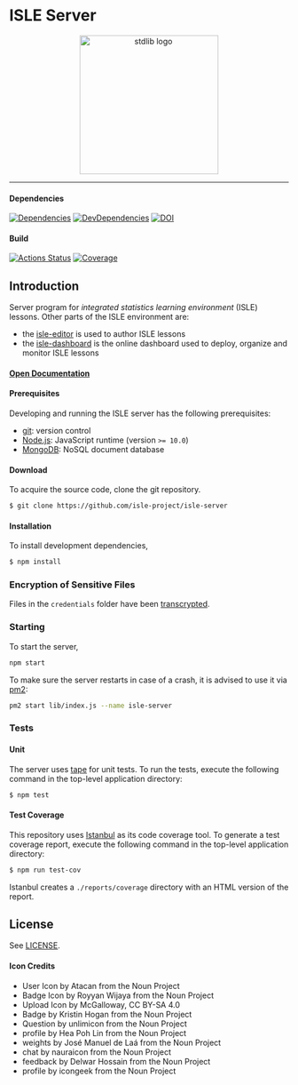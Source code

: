 # ISLE Server

<div class="image" align="center">
    <img width="250" height="auto" src="https://raw.githubusercontent.com/isle-project/www/master/images/isle_icon_transparent.png" alt="stdlib logo">
    <br>
</div>

---

#### Dependencies

[![Dependencies][dependencies-image]][dependencies-url]
[![DevDependencies][dev-dependencies-image]][dev-dependencies-url]
[![DOI](https://zenodo.org/badge/63765629.svg)][doi]

#### Build

[![Actions Status](https://github.com/isle-project/isle-server/workflows/NodeCI/badge.svg)](https://github.com/isle-project/isle-server/actions)
[![Coverage](https://img.shields.io/codecov/c/github/isle-project/isle-server/master.svg)](https://codecov.io/gh/isle-project/isle-server)

## Introduction

Server program for *integrated statistics learning environment* (ISLE) lessons. Other parts of the ISLE environment are: 

-   the [isle-editor][isle-editor] is used to author ISLE lessons
-   the [isle-dashboard][isle-dashboard] is the online dashboard used to deploy, organize and monitor ISLE lessons

#### [Open Documentation][docs]

#### Prerequisites

Developing and running the ISLE server has the following prerequisites:

* [git][git]: version control
* [Node.js][node-js]: JavaScript runtime (version `>= 10.0`)
* [MongoDB][mongodb]: NoSQL document database

#### Download

To acquire the source code, clone the git repository.

``` bash
$ git clone https://github.com/isle-project/isle-server
```

#### Installation

To install development dependencies,

``` bash
$ npm install
```

### Encryption of Sensitive Files

Files in the `credentials` folder have been [transcrypted][transcrypt]. 

### Starting

To start the server,

``` bash
npm start 
```

To make sure the server restarts in case of a crash, it is advised to use it via [pm2][pm2]: 

``` bash
pm2 start lib/index.js --name isle-server
```

### Tests

#### Unit

The server uses [tape][tape] for unit tests. To run the tests, execute the following command in the top-level application directory:

``` bash
$ npm test
```

#### Test Coverage

This repository uses [Istanbul][istanbul] as its code coverage tool. To generate a test coverage report, execute the following command in the top-level application directory:

```bash
$ npm run test-cov
```

Istanbul creates a `./reports/coverage` directory with an HTML version of the report.

## License

See [LICENSE][license].

#### Icon Credits

- User Icon by Atacan from the Noun Project
- Badge Icon by Royyan Wijaya from the Noun Project
- Upload Icon by McGalloway, CC BY-SA 4.0
- Badge by Kristin Hogan from the Noun Project
- Question by unlimicon from the Noun Project
- profile by Hea Poh Lin from the Noun Project
- weights by José Manuel de Laá from the Noun Project
- chat by nauraicon from the Noun Project
- feedback by Delwar Hossain from the Noun Project
- profile by icongeek from the Noun Project

[git]: http://git-scm.com/
[license]: https://raw.githubusercontent.com/isle-project/isle-server/master/LICENSE
[node-js]: https://nodejs.org/en/
[mongodb]: https://mongodb.com

[dependencies-image]: https://img.shields.io/david/isle-project/isle-server.svg
[dependencies-url]: https://david-dm.org/isle-project/isle-server/master

[dev-dependencies-image]: https://img.shields.io/david/dev/isle-project/isle-server.svg
[dev-dependencies-url]: https://david-dm.org/isle-project/isle-server/master?type=dev

[doi]: https://zenodo.org/badge/latestdoi/63765629

[transcrypt]: https://github.com/elasticdog/transcrypt

[docs]: http://isledocs.com/
[isle-dashboard]: https://github.com/isle-project/isle-dashboard
[isle-editor]: https://github.com/isle-project/isle-editor

[pm2]: https://github.com/Unitech/pm2

[tape]: https://github.com/substack/tape
[istanbul]: https://github.com/gotwarlost/istanbul
